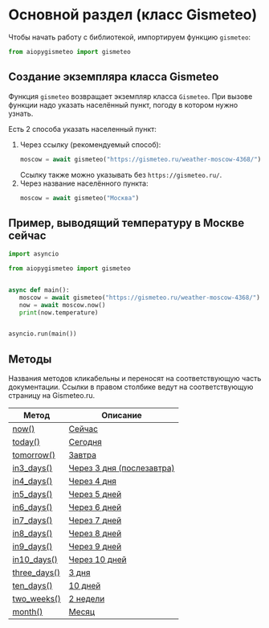 # Основной раздел (класс Gismeteo)

Чтобы начать работу с библиотекой, импортируем функцию `gismeteo`:

```python
from aiopygismeteo import gismeteo
```

## Создание экземпляра класса Gismeteo

Функция `gismeteo` возвращает экземпляр класса `Gismeteo`. При вызове функции надо указать населённый пункт, погоду в котором нужно узнать.

Есть 2 способа указать населенный пункт:

1. Через ссылку (рекомендуемый способ):
   ```python
   moscow = await gismeteo("https://gismeteo.ru/weather-moscow-4368/")
   ```
   Ссылку также можно указывать без `https://gismeteo.ru/`.
2. Через название населённого пункта:
   ```python
   moscow = await gismeteo("Москва")
   ```

## Пример, выводящий температуру в Москве сейчас

```python
import asyncio

from aiopygismeteo import gismeteo


async def main():
   moscow = await gismeteo("https://gismeteo.ru/weather-moscow-4368/")
   now = await moscow.now()
   print(now.temperature)


asyncio.run(main())
```

## Методы

Названия методов кликабельны и переносят на соответствующую часть документации. Ссылки в правом столбике ведут на соответствующую страницу на Gismeteo.ru.

| Метод                               | Описание                                                                    |
| ----------------------------------- | --------------------------------------------------------------------------- |
| [now()](dates/now.md)               | [Сейчас](https://gismeteo.ru/weather-moscow-4368-now/)                      |
| [today()](dates/today.md)           | [Сегодня](https://gismeteo.ru/weather-moscow-4368/)                         |
| [tomorrow()](dates/tomorrow.md)     | [Завтра](https://gismeteo.ru/weather-moscow-4368/tomorrow/)                 |
| [in3_days()](dates/in3_days.md)     | [Через 3 дня (послезавтра)](https://gismeteo.ru/weather-moscow-4368/3-day/) |
| [in4_days()](dates/in4_days.md)     | [Через 4 дня](https://gismeteo.ru/weather-moscow-4368/4-day/)               |
| [in5_days()](dates/in5_days.md)     | [Через 5 дней](https://gismeteo.ru/weather-moscow-4368/5-day/)              |
| [in6_days()](dates/in6_days.md)     | [Через 6 дней](https://gismeteo.ru/weather-moscow-4368/6-day/)              |
| [in7_days()](dates/in7_days.md)     | [Через 7 дней](https://gismeteo.ru/weather-moscow-4368/7-day/)              |
| [in8_days()](dates/in8_days.md)     | [Через 8 дней](https://gismeteo.ru/weather-moscow-4368/8-day/)              |
| [in9_days()](dates/in9_days.md)     | [Через 9 дней](https://gismeteo.ru/weather-moscow-4368/9-day/)              |
| [in10_days()](dates/in10_days.md)   | [Через 10 дней](https://gismeteo.ru/weather-moscow-4368/10-day/)            |
| [three_days()](dates/three_days.md) | [3 дня](https://gismeteo.ru/weather-moscow-4368/3-days/)                    |
| [ten_days()](dates/ten_days.md)     | [10 дней](https://gismeteo.ru/weather-moscow-4368/10-days/)                 |
| [two_weeks()](dates/two_weeks.md)   | [2 недели](https://gismeteo.ru/weather-moscow-4368/2-weeks/)                |
| [month()](dates/month.md)           | [Месяц](https://gismeteo.ru/weather-moscow-4368/month/)                     |
